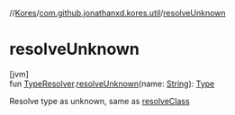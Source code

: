 //[Kores](../../index.md)/[com.github.jonathanxd.kores.util](index.md)/[resolveUnknown](resolve-unknown.md)

# resolveUnknown

[jvm]\
fun [TypeResolver](-type-resolver/index.md).[resolveUnknown](resolve-unknown.md)(name: [String](https://kotlinlang.org/api/latest/jvm/stdlib/kotlin/-string/index.html)): [Type](https://docs.oracle.com/javase/8/docs/api/java/lang/reflect/Type.html)

Resolve type as unknown, same as [resolveClass](resolve-class.md)
